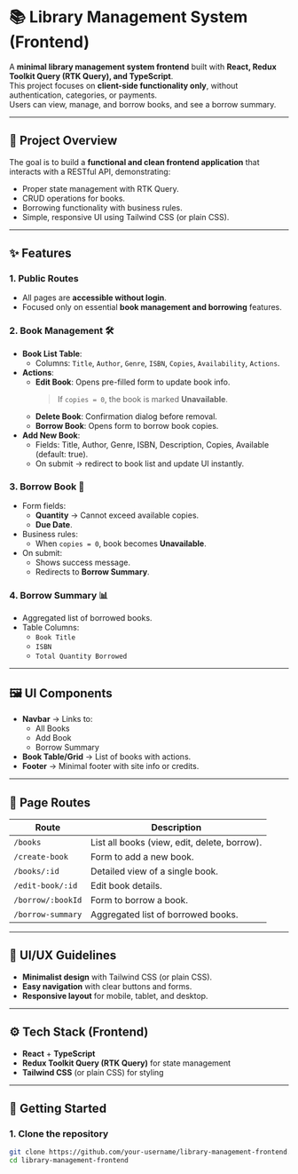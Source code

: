 # 📚 Library Management System (Frontend)

A **minimal library management system frontend** built with **React, Redux Toolkit Query (RTK Query), and TypeScript**.  
This project focuses on **client-side functionality only**, without authentication, categories, or payments.  
Users can view, manage, and borrow books, and see a borrow summary.

---

## 🚀 Project Overview

The goal is to build a **functional and clean frontend application** that interacts with a RESTful API, demonstrating:

- Proper state management with RTK Query.
- CRUD operations for books.
- Borrowing functionality with business rules.
- Simple, responsive UI using Tailwind CSS (or plain CSS).

---

## ✨ Features

### 1. Public Routes

- All pages are **accessible without login**.
- Focused only on essential **book management and borrowing** features.

### 2. Book Management 🛠️

- **Book List Table**:
  - Columns: `Title`, `Author`, `Genre`, `ISBN`, `Copies`, `Availability`, `Actions`.
- **Actions**:
  - **Edit Book**: Opens pre-filled form to update book info.
    > If `copies = 0`, the book is marked **Unavailable**.
  - **Delete Book**: Confirmation dialog before removal.
  - **Borrow Book**: Opens form to borrow book copies.
- **Add New Book**:
  - Fields: Title, Author, Genre, ISBN, Description, Copies, Available (default: true).
  - On submit → redirect to book list and update UI instantly.

### 3. Borrow Book 📖

- Form fields:
  - **Quantity** → Cannot exceed available copies.
  - **Due Date**.
- Business rules:
  - When `copies = 0`, book becomes **Unavailable**.
- On submit:
  - Shows success message.
  - Redirects to **Borrow Summary**.

### 4. Borrow Summary 📊

- Aggregated list of borrowed books.
- Table Columns:
  - `Book Title`
  - `ISBN`
  - `Total Quantity Borrowed`

---

## 🖼️ UI Components

- **Navbar** → Links to:
  - All Books
  - Add Book
  - Borrow Summary
- **Book Table/Grid** → List of books with actions.
- **Footer** → Minimal footer with site info or credits.

---

## 📄 Page Routes

| Route             | Description                                  |
| ----------------- | -------------------------------------------- |
| `/books`          | List all books (view, edit, delete, borrow). |
| `/create-book`    | Form to add a new book.                      |
| `/books/:id`      | Detailed view of a single book.              |
| `/edit-book/:id`  | Edit book details.                           |
| `/borrow/:bookId` | Form to borrow a book.                       |
| `/borrow-summary` | Aggregated list of borrowed books.           |

---

## 🎨 UI/UX Guidelines

- **Minimalist design** with Tailwind CSS (or plain CSS).
- **Easy navigation** with clear buttons and forms.
- **Responsive layout** for mobile, tablet, and desktop.

---

## ⚙️ Tech Stack (Frontend)

- **React** + **TypeScript**
- **Redux Toolkit Query (RTK Query)** for state management
- **Tailwind CSS** (or plain CSS) for styling

---

## 🏁 Getting Started

### 1. Clone the repository

```bash
git clone https://github.com/your-username/library-management-frontend.git
cd library-management-frontend
```
